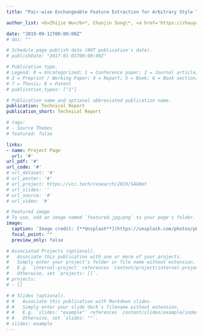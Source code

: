 ```yaml
---
title: "Pair-wise Exchangeable Feature Extraction for Arbitrary Style Transfer"

author_list: <b>Zhijie Wu</b>*, Chunjin Song\*, <a href='https://zhouyangvcc.github.io/'>Yang Zhou</a>, <a href='http://www.cs.mun.ca/~gong/'>Minglun Gong</a>, <a href='https://vcc.tech/~huihuang'>Hui Huang</a>

date: "2019-09-11T00:00:00Z"
# doi: ""

# Schedule page publish date (NOT publication's date).
# publishDate: "2017-01-01T00:00:00Z"

# Publication type.
# Legend: 0 = Uncategorized; 1 = Conference paper; 2 = Journal article;
# 3 = Preprint / Working Paper; 4 = Report; 5 = Book; 6 = Book section;
# 7 = Thesis; 8 = Patent
# publication_types: ["1"]

# Publication name and optional abbreviated publication name.
publication: Technical Report
publication_short: Technical Report

# tags:
# - Source Themes
# featured: false

links:
- name: Project Page
  url: '#'
url_pdf: '#'
url_code: '#'
# url_dataset: '#'
# url_poster: '#'
# url_project: https://vcc.tech/research/2019/SAGNet
# url_slides: ''
# url_source: '#'
# url_video: '#'

# Featured image
# To use, add an image named `featured.jpg/png` to your page's folder. 
image:
  caption: 'Image credit: [**Unsplash**](https://unsplash.com/photos/pLCdAaMFLTE)'
  focal_point: ""
  preview_only: false

# Associated Projects (optional).
#   Associate this publication with one or more of your projects.
#   Simply enter your project's folder or file name without extension.
#   E.g. `internal-project` references `content/project/internal-project/index.md`.
#   Otherwise, set `projects: []`.
# projects:
# - []

# # Slides (optional).
# #   Associate this publication with Markdown slides.
# #   Simply enter your slide deck's filename without extension.
# #   E.g. `slides: "example"` references `content/slides/example/index.md`.
# #   Otherwise, set `slides: ""`.
# slides: example
---
```


<!-- {{% alert note %}}
Click the *Cite* button above to demo the feature to enable visitors to import publication metadata into their reference management software.
{{% /alert %}} -->

<!-- {{% alert note %}}
Click the *Slides* button above to demo Academic's Markdown slides feature.
{{% /alert %}} -->

<!-- Supplementary notes can be added here, including [code and math](https://sourcethemes.com/academic/docs/writing-markdown-latex/). -->

